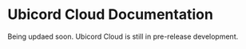 # Ubicord Cloud Documentation
Being updaed soon. Ubicord Cloud is still in pre-release development.

